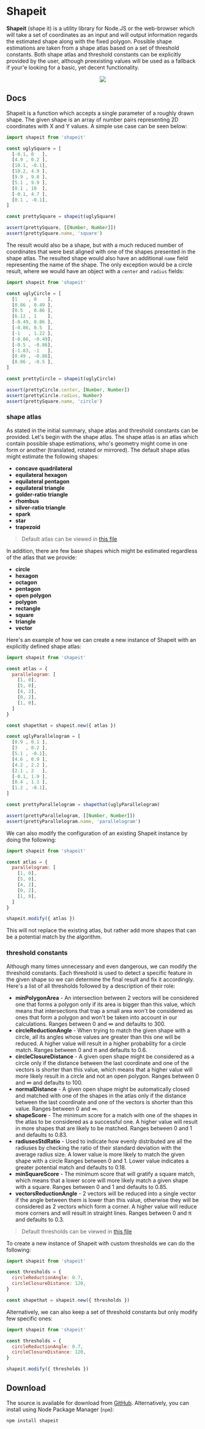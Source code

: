 # Shapeit

**Shapeit** (shape it) is a utility library for Node.JS or the web-browser which will take a set of coordinates as an input and will output information regards the estimated shape along with the fixed polygon. Possible shape estimations are taken from a shape atlas based on a set of threshold constants. Both shape atlas and threshold constants can be explicitly provided by the user, although preexisting values will be used as a fallback if your'e looking for a basic, yet decent functionality.

<p align="center">
  <img src="https://user-images.githubusercontent.com/7648874/35002893-0db4a24a-fb26-11e7-8032-4a22a4246003.gif" />
</p>

## Docs

Shapeit is a function which accepts a single parameter of a roughly drawn shape. The given shape is an array of number pairs representing 2D coordinates with X and Y values. A simple use case can be seen below:

```js
import shapeit from 'shapeit'

const uglySquare = [
  [-0.1, 0   ],
  [4.9 , 0.2 ],
  [10.1, -0.1],
  [10.2, 4.9 ],
  [9.9 , 9.8 ],
  [5.1 , 9.9 ],
  [0.1 , 10  ],
  [-0.1, 4.7 ],
  [0.1 , -0.1],
]

const prettySquare = shapeit(uglySquare)

assert(prettySquare, [[Number, Number]])
assert(prettySquare.name, 'square')
```

The result would also be a shape, but with a much reduced number of coordinates that were best aligned with one of the shapes presented in the shape atlas. The resulted shape would also have an additional `name` field representing the name of the shape. The only exception would be a circle result, where we would have an object with a `center` and `radius` fields:

```js
import shapeit from 'shapeit'

const uglyCircle = [
  [1    , 0    ],
  [0.86 , 0.49 ],
  [0.5  , 0.86 ],
  [6.12 , 1    ],
  [-0.49, 0.86 ],
  [-0.86, 0.5  ],
  [-1   , 1.22 ],
  [-0.86, -0.49],
  [-0.5 , -0.86],
  [-1.83, -1   ],
  [0.49 , -0.86],
  [0.86 , -0.5 ],
]

const prettyCircle = shapeit(uglyCircle)

assert(prettyCircle.center, [Number, Number])
assert(prettyCircle.radius, Number)
assert(prettySquare.name, 'circle')
```

### shape atlas

As stated in the initial summary, shape atlas and threshold constants can be provided. Let's begin with the shape atlas. The shape atlas is an atlas which contain possible shape estimations, who's geometry might come in one form or another (translated, rotated or mirrored). The default shape atlas might estimate the following shapes:

- **concave quadrilateral**
- **equilateral hexagon**
- **equilateral pentagon**
- **equilateral triangle**
- **golder-ratio triangle**
- **rhombus**
- **silver-ratio triangle**
- **spark**
- **star**
- **trapezoid**

> Default atlas can be viewed in [this file]()

In addition, there are few base shapes which might be estimated regardless of the atlas that we provide:

- **circle**
- **hexagon**
- **octagon**
- **pentagon**
- **open polygon**
- **polygon**
- **rectangle**
- **square**
- **triangle**
- **vector**

Here's an example of how we can create a new instance of Shapeit with an explicitly defined shape atlas:

```js
import shapeit from 'shapeit'

const atlas = {
  parallelogram: [
    [1, 0],
    [5, 0],
    [4, 2],
    [0, 2],
    [1, 0],
  ]
}

const shapethat = shapeit.new({ atlas })

const uglyParallelogram = [
  [0.9 , 0.1 ],
  [3   , 0.2 ],
  [5.1 , -0.1],
  [4.6 , 0.9 ],
  [4.2 , 2.2 ],
  [2.1 , 2   ],
  [-0.1, 1.9 ],
  [0.4 , 1.1 ],
  [1.2 , -0.1],
]

const prettyParallelogram = shapethat(uglyParallelogram)

assert(prettyParallelogram, [[Number, Number]])
assert(prettyParallelogram.name, 'parallelogram') 
```

We can also modify the configuration of an existing Shapeit instance by doing the following:

```js
import shapeit from 'shapeit'

const atlas = {
  parallelogram: [
    [1, 0],
    [5, 0],
    [4, 2],
    [0, 2],
    [1, 0],
  ]
}

shapeit.modify({ atlas })
```

This will not replace the existing atlas, but rather add more shapes that can be a potential match by the algorithm.

### threshold constants

Although many times unnecessary and even dangerous, we can modify the threshold constants. Each threshold is used to detect a specific feature in the given shape so we can determine the final result and fix it accordingly. Here's a list of all thresholds followed by a description of their role:

- **minPolygonArea** - An intersection between 2 vectors will be considered one that forms a polygon only if its area is bigger than this value, which means that intersections that trap a small area won't be considered as ones that form a polygon and won't be taken into account in our calculations. Ranges between 0 and ∞ and defaults to 300.
- **circleReductionAngle** - When trying to match the given shape with a circle, all its angles whose values are greater than this one will be reduced. A higher value will result in a higher probability for a circle match. Ranges between 0 and π and defaults to 0.6.
- **circleClosureDistance** - A given open shape might be considered as a circle only if the distance between the last coordinate and one of the vectors is shorter than this value, which means that a higher value will more likely result in a circle and not an open polygon.  Ranges between 0 and ∞ and defaults to 100.
- **normalDistance** - A given open shape might be automatically closed and matched with one of the shapes in the atlas only if the distance between the last coordinate and one of the vectors is shorter than this value. Ranges between 0 and ∞.
- **shapeScore** - The minimum score for a match with one of the shapes in the atlas to be considered as a successful one. A higher value will result in more shapes that are likely to be matched. Ranges between 0 and 1 and defaults to 0.83.
- **radiusesStdRatio** - Used to indicate how evenly distributed are all the radiuses by checking the ratio of their standard deviation with the average radius size. A lower value is more likely to match the given shape with a circle Ranges between 0 and 1. Lower value indicates a greater potential match and defaults to 0.18.
- **minSquareScore** - The minimum score that will gratify a square match, which means that a lower score will more likely match a given shape with a square. Ranges between 0 and 1 and defaults to 0.85.
- **vectorsReductionAngle** - 2 vectors will be reduced into a single vector if the angle between them is lower than this value, otherwise they will be considered as 2 vectors which form a corner. A higher value will reduce more corners and will result in straight lines. Ranges between 0 and π and defaults to 0.3.

> Default thresholds can be viewed in [this file]()

To create a new instance of Shapeit with custom thresholds we can do the following:

```js
import shapeit from 'shapeit'

const thresholds = {
  circleReductionAngle: 0.7,
  circleClosureDistance: 120,
}

const shapethat = shapeit.new({ thresholds })
```

Alternatively, we can also keep a set of threshold constants but only modify few specific ones:

```js
import shapeit from 'shapeit'

const thresholds = {
  circleReductionAngle: 0.7,
  circleClosureDistance: 120,
}

shapeit.modify({ thresholds })
```

## Download

The source is available for download from [GitHub](http://github.com/Appfairy/shapeit). Alternatively, you can install using Node Package Manager (`npm`):

    npm install shapeit
